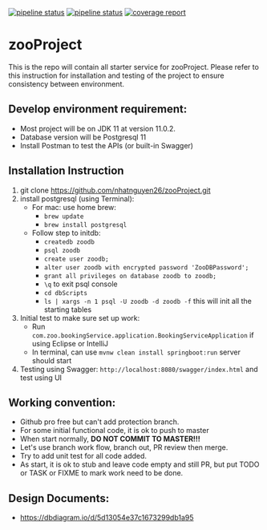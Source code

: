 [![pipeline status](https://gitlab.com/zooteamworkspace/zooProject/badges/master/pipeline.svg)](https://gitlab.com/zooteamworkspace/zooProject/commits/master)
[![pipeline status](https://gitlab.com/zooteamworkspace/zooProject/badges/heroku-deploy/pipeline.svg)](https://gitlab.com/zooteamworkspace/zooProject/commits/heroku-deploy)
[![coverage report](https://gitlab.com/zooteamworkspace/zooProject/badges/master/coverage.svg)](https://gitlab.com/zooteamworkspace/zooProject/commits/master)

# zooProject

This is the repo will contain all starter service for zooProject.
Please refer to this instruction for installation and testing of the project to ensure consistency between environment.

## Develop environment requirement:

- Most project will be on JDK 11 at version 11.0.2.
- Database version will be Postgresql 11
- Install Postman to test the APIs (or built-in Swagger)

## Installation Instruction

1. git clone https://github.com/nhatnguyen26/zooProject.git
2. install postgresql (using Terminal):
    - For mac: use home brew: 
        - `brew update` 
        - `brew install postgresql`
    - Follow step to initdb:
        - `createdb zoodb`
        - `psql zoodb`
        - `create user zoodb;`
        - `alter user zoodb with encrypted password 'ZooDBPassword';`
        - `grant all privileges on database zoodb to zoodb;`
        - `\q` to exit psql console
        - `cd dbScripts`
        - `ls | xargs -n 1 psql -U zoodb -d zoodb -f` this will init all the starting tables
3. Initial test to make sure set up work: 
    - Run `com.zoo.bookingService.application.BookingServiceApplication` if using Eclipse or IntelliJ
    - In terminal, can use `mvnw clean install springboot:run` server should start
4. Testing using Swagger: `http://localhost:8080/swagger/index.html` and test using UI

## Working convention:

- Github pro free but can't add protection branch.
- For some initial functional code, it is ok to push to master
- When start normally, **DO NOT COMMIT TO MASTER!!!**
- Let's use branch work flow, branch out, PR review then merge.
- Try to add unit test for all code added.
- As start, it is ok to stub and leave code empty and still PR, but put TODO or TASK or FIXME to mark work need to be done.

## Design Documents:

- https://dbdiagram.io/d/5d13054e37c1673299db1a95

